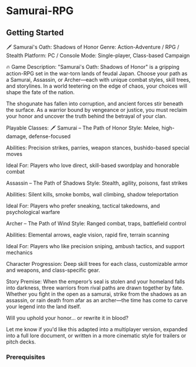 # Samurai-RPG


<!-- GETTING STARTED -->
## Getting Started
🗡️ Samurai's Oath: Shadows of Honor
Genre: Action-Adventure / RPG / Stealth
Platform: PC / Console
Mode: Single-player, Class-based Campaign

🔥 Game Description:
"Samurai's Oath: Shadows of Honor" is a gripping action-RPG set in the war-torn lands of feudal Japan. Choose your path as a Samurai, Assassin, or Archer—each with unique combat styles, skill trees, and storylines. In a world teetering on the edge of chaos, your choices will shape the fate of the nation.

The shogunate has fallen into corruption, and ancient forces stir beneath the surface. As a warrior bound by vengeance or justice, you must reclaim your honor and uncover the truth behind the betrayal of your clan.

 Playable Classes:
🗡 Samurai – The Path of Honor
Style: Melee, high-damage, defense-focused

Abilities: Precision strikes, parries, weapon stances, bushido-based special moves

Ideal For: Players who love direct, skill-based swordplay and honorable combat

 Assassin – The Path of Shadows
Style: Stealth, agility, poisons, fast strikes

Abilities: Silent kills, smoke bombs, wall climbing, shadow teleportation

Ideal For: Players who prefer sneaking, tactical takedowns, and psychological warfare

 Archer – The Path of Wind
Style: Ranged combat, traps, battlefield control

Abilities: Elemental arrows, eagle vision, rapid fire, terrain scanning

Ideal For: Players who like precision sniping, ambush tactics, and support mechanics


Character Progression: Deep skill trees for each class, customizable armor and weapons, and class-specific gear.

 Story Premise:
When the emperor’s seal is stolen and your homeland falls into darkness, three warriors from rival paths are drawn together by fate. Whether you fight in the open as a samurai, strike from the shadows as an assassin, or rain death from afar as an archer—the time has come to carve your legend into the land itself.

Will you uphold your honor… or rewrite it in blood?

Let me know if you'd like this adapted into a multiplayer version, expanded into a full lore document, or written in a more cinematic style for trailers or pitch decks.







### Prerequisites
